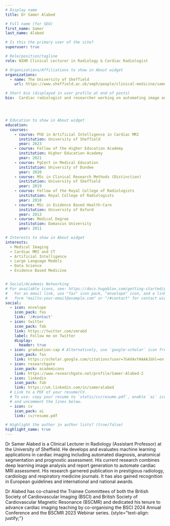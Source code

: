 ```yaml
---
# Display name
title: Dr Samer Alabed

# Full name (for SEO)
first_name: Samer
last_name: Alabed

# Is this the primary user of the site?
superuser: true

# Role/position/tagline
role: NIHR Clinical Lecturer in Radiology & Cardiac Radiologist

# Organizations/Affiliations to show in About widget
organizations:
  - name: The University of Sheffield
    url: https://www.sheffield.ac.uk/smph/people/clinical-medicine/samer-alabed

# Short bio (displayed in user profile at end of posts)
bio:  Cardiac radiologist and researcher working on automating image analysis and report generation.




# Education to show in About widget
education:
  courses:
    - course: PhD in Artificial Intelligence in Cardiac MRI
      institution: University of Sheffield
      year: 2023
    - course: Fellow of the Higher Education Academy
      institution: Higher Education Academy  
      year: 2021  
    - course: PgCert in Medical Education 
      institution: University of Dundee
      year: 2020
    - course: MSc in Clinical Research Methods (Distinction)
      institution: University of Sheffield
      year: 2019
    - course: Fellow of the Royal College of Radiologists 
      institution: Royal College of Radiologists
      year: 2018
    - course: MSc in Evidence Based Health-Care
      institution: University of Oxford 
      year: 2013
    - course: Medical Degree 
      institution: Damascus University
      year: 2011

# Interests to show in About widget
interests:
  - Medical Imaging
  - Cardiac MRI and CT
  - Artificial Intelligence
  - Large Language Models
  - Data Science
  - Evidence Based Medicine


# Social/Academic Networking
# For available icons, see: https://docs.hugoblox.com/getting-started/page-builder/#icons
#   For an email link, use "fas" icon pack, "envelope" icon, and a link in the
#   form "mailto:your-email@example.com" or "/#contact" for contact widget.
social:
  - icon: envelope
    icon_pack: fas
    link: '/#contact'
  - icon: twitter
    icon_pack: fab
    link: https://twitter.com/smrabd
    label: Follow me on Twitter
    display:
      header: true
  - icon: graduation-cap # Alternatively, use `google-scholar` icon from `ai` icon pack
    icon_pack: fas
    link: https://scholar.google.com/citations?user=7G4XAxYAAAAJ&hl=en
  - icon: researchgate
    icon_pack: academicons
    link: https://www.researchgate.net/profile/Samer-Alabed-2
  - icon: linkedin
    icon_pack: fab
    link: https://uk.linkedin.com/in/sameralabed
  # Link to a PDF of your resume/CV.
  # To use: copy your resume to `static/cv/resume.pdf`, enable `ai` icons in `params.yaml`,
  # and uncomment the lines below.
  - icon: cv
    icon_pack: ai
    link: cv/resume.pdf

# Highlight the author in author lists? (true/false)
highlight_name: true
---
```


Dr Samer Alabed is a Clinical Lecturer in Radiology (Assistant Professor) at the University of Sheffield. He develops and evaluates machine learning applications in cardiac imaging including automated diagnosis, anatomical segmentation and prognostic assessment. His current research combines deep learning image analysis and report generation to  automate cardiac MRI assessment. His research garnered publication in prestigious radiology, cardiology and respiratory medicine journals. It has also gained recognition in European guidelines and international and national awards. 

Dr Alabed has co-chaired the Trainee Committees of both the British Society of Cardiovascular Imaging (BSCI) and British Society of Cardiovascular Magnetic Resonance (BSCMR) and dedicated his tenure to advance cardiac imaging teaching by co-organising the BSCI 2024 Annual Conference and the BSCMR 2023 Webinar series. 
{style="text-align: justify;"}
